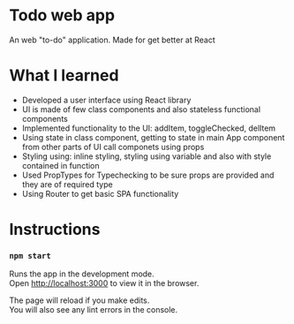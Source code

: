 # Todo web app

An web "to-do" application. Made for get better at React

# What I learned

- Developed a user interface using React library
- UI is made of few class components and also stateless functional components
- Implemented functionality to the UI: addItem, toggleChecked, delItem
- Using state in class component, getting to state in main App component from other parts of UI call componets using props
- Styling using: inline styling, styling using variable and also with style contained in function
- Used PropTypes for Typechecking to be sure props are provided and they are of required type
- Using Router to get basic SPA functionality

# Instructions

### `npm start`

Runs the app in the development mode.<br>
Open [http://localhost:3000](http://localhost:3000) to view it in the browser.

The page will reload if you make edits.<br>
You will also see any lint errors in the console.
